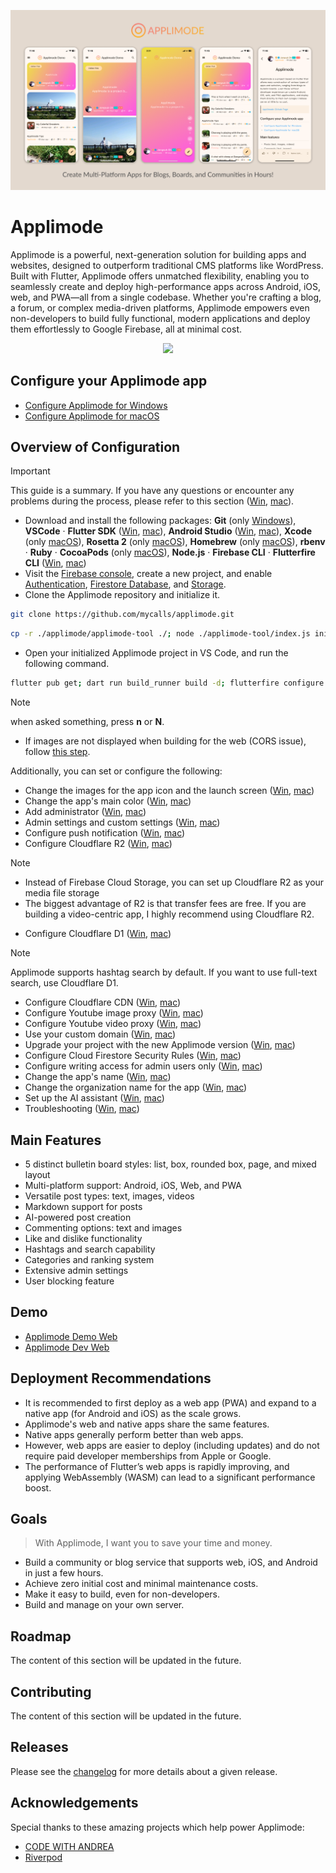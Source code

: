<p align="center">
    <img src="https://github.com/mycalls/applimode-examples/blob/main/assets/am-campaign-head-v2.png?raw=true">
</p>


# Applimode
<!--
English | [한글](README_ko.md)
-->
Applimode is a powerful, next-generation solution for building apps and websites, designed to outperform traditional CMS platforms like WordPress. Built with Flutter, Applimode offers unmatched flexibility, enabling you to seamlessly create and deploy high-performance apps across Android, iOS, web, and PWA—all from a single codebase. Whether you're crafting a blog, a forum, or complex media-driven platforms, Applimode empowers even non-developers to build fully functional, modern applications and deploy them effortlessly to Google Firebase, all at minimal cost.

<p align="center">
    <img src="https://github.com/mycalls/applimode-examples/blob/main/assets/am-preview-480p-10f-240829.gif?raw=true" width="320">
</p>


## Configure your Applimode app
* [Configure Applimode for Windows](https://github.com/mycalls/applimode/blob/main/docs/windows.md)
* [Configure Applimode for macOS](https://github.com/mycalls/applimode/blob/main/docs/macos.md)



## Overview of Configuration
> [!IMPORTANT]
> This guide is a summary. If you have any questions or encounter any problems during the process, please refer to this section ([Win](https://github.com/mycalls/applimode/blob/main/docs/windows.md), [mac](https://github.com/mycalls/applimode/blob/main/docs/macos.md)).

* Download and install the following packages:
**Git** (only [Windows](https://github.com/mycalls/applimode/blob/main/docs/windows.md#install-git)), **VSCode** · **Flutter SDK** ([Win](https://github.com/mycalls/applimode/blob/main/docs/windows.md#install-vscode-and-the-flutter-sdk), [mac](https://github.com/mycalls/applimode/blob/main/docs/macos.md#install-vscode-and-the-flutter-sdk)), **Android Studio** ([Win](https://github.com/mycalls/applimode/blob/main/docs/windows.md#install-android-studio), [mac](https://github.com/mycalls/applimode/blob/main/docs/macos.md#install-android-studio)), **Xcode** (only [macOS](https://github.com/mycalls/applimode/blob/main/docs/macos.md#install-and-configure-xcode)), **Rosetta 2** (only [macOS](https://github.com/mycalls/applimode/blob/main/docs/macos.md#install-rosetta-2)), **Homebrew** (only [macOS](https://github.com/mycalls/applimode/blob/main/docs/macos.md#install-homebrew)), **rbenv** · **Ruby** · **CocoaPods** (only [macOS](https://github.com/mycalls/applimode/blob/main/docs/macos.md#install-rbenv-ruby-and-cocoapods)), **Node.js** · **Firebase CLI** · **Flutterfire CLI** ([Win](https://github.com/mycalls/applimode/blob/main/docs/windows.md#install-nodejs-and-the-firebase-cli-and-the-futterfire-cli), [mac](https://github.com/mycalls/applimode/blob/main/docs/macos.md#install-nodejs-and-the-firebase-cli-and-the-futterfire))
* Visit the [Firebase console](https://console.firebase.google.com/), create a new project, and enable [Authentication](https://console.firebase.google.com/project/_/authentication), [Firestore Database](https://console.firebase.google.com/project/_/firestore), and [Storage](https://console.firebase.google.com/project/_/storage).
* Clone the Applimode repository and initialize it.
```sh
git clone https://github.com/mycalls/applimode.git
```
```sh
cp -r ./applimode/applimode-tool ./; node ./applimode-tool/index.js init; rm -r ./applimode-tool
```
* Open your initialized Applimode project in VS Code, and run the following command.
```sh
flutter pub get; dart run build_runner build -d; flutterfire configure --platforms=android,ios,web; node ./applimode-tool/index.js firebaserc; firebase deploy --only firestore; firebase deploy --only storage;
```
> [!NOTE]
> when asked something, press **n** or **N**.
* If images are not displayed when building for the web (CORS issue), follow [this step](https://github.com/mycalls/applimode/blob/main/docs/macos.md#if-you-dont-see-images-or-videos-in-your-uploaded-post-follow-these-steps-cors-issue).

Additionally, you can set or configure the following:
* Change the images for the app icon and the launch screen ([Win](https://github.com/mycalls/applimode/blob/main/docs/windows.md#change-the-images-for-the-app-icon-and-the-launch-screen), [mac](https://github.com/mycalls/applimode/blob/main/docs/macos.md#change-the-images-for-the-app-icon-and-the-launch-screen))
* Change the app's main color ([Win](https://github.com/mycalls/applimode/blob/main/docs/windows.md#change-the-apps-main-color), [mac](https://github.com/mycalls/applimode/blob/main/docs/macos.md#change-the-apps-main-color))
* Add administrator ([Win](https://github.com/mycalls/applimode/blob/main/docs/windows.md#add-administrator), [mac](https://github.com/mycalls/applimode/blob/main/docs/macos.md#add-administrator))
* Admin settings and custom settings ([Win](https://github.com/mycalls/applimode/blob/main/docs/windows.md#admin-settings-and-custom-settings), [mac](https://github.com/mycalls/applimode/blob/main/docs/macos.md#admin-settings-and-custom-settings))
* Configure push notification ([Win](https://github.com/mycalls/applimode/blob/main/docs/windows.md#configure-push-notification-optional), [mac](https://github.com/mycalls/applimode/blob/main/docs/macos.md#configure-push-notification-optional))
* Configure Cloudflare R2 ([Win](https://github.com/mycalls/applimode/blob/main/docs/windows.md#configure-cloudflare-r2-optional), [mac](https://github.com/mycalls/applimode/blob/main/docs/macos.md#configure-cloudflare-r2-optional))
> [!NOTE]
> * Instead of Firebase Cloud Storage, you can set up Cloudflare R2 as your media file storage
> * The biggest advantage of R2 is that transfer fees are free. If you are building a video-centric app, I highly recommend using Cloudflare R2.
* Configure Cloudflare D1 ([Win](https://github.com/mycalls/applimode/blob/main/docs/windows.md#configure-cloudflare-d1-optional), [mac](https://github.com/mycalls/applimode/blob/main/docs/macos.md#configure-cloudflare-d1-optional))
> [!NOTE]
> Applimode supports hashtag search by default. If you want to use full-text search, use Cloudflare D1.
* Configure Cloudflare CDN ([Win](https://github.com/mycalls/applimode/blob/main/docs/windows.md#configure-cloudflare-cdn-optional), [mac](https://github.com/mycalls/applimode/blob/main/docs/macos.md#configure-cloudflare-cdn-optional))
* Configure Youtube image proxy ([Win](https://github.com/mycalls/applimode/blob/main/docs/windows.md#configure-youtube-image-proxy-optional), [mac](https://github.com/mycalls/applimode/blob/main/docs/macos.md#configure-youtube-image-proxy-optional))
* Configure Youtube video proxy ([Win](https://github.com/mycalls/applimode/blob/main/docs/windows.md#configure-youtube-video-proxy-optional), [mac](https://github.com/mycalls/applimode/blob/main/docs/macos.md#configure-youtube-video-proxy-optional))
* Use your custom domain ([Win](https://github.com/mycalls/applimode/blob/main/docs/windows.md#use-your-custom-domain-optional), [mac](https://github.com/mycalls/applimode/blob/main/docs/macos.md#use-your-custom-domain-optional))
* Upgrade your project with the new Applimode version ([Win](https://github.com/mycalls/applimode/blob/main/docs/windows.md#upgrade-your-project-with-the-new-applimode-version), [mac](https://github.com/mycalls/applimode/blob/main/docs/macos.md#upgrade-your-project-with-the-new-applimode-version))
* Configure Cloud Firestore Security Rules ([Win](https://github.com/mycalls/applimode/blob/main/docs/windows.md#configure-cloud-firestore-security-rules), [mac](https://github.com/mycalls/applimode/blob/main/docs/macos.md#configure-cloud-firestore-security-rules))
* Configure writing access for admin users only ([Win](https://github.com/mycalls/applimode/blob/main/docs/windows.md#configure-writing-access-for-admin-users-only), [mac](https://github.com/mycalls/applimode/blob/main/docs/macos.md#configure-writing-access-for-admin-users-only))
* Change the app's name ([Win](https://github.com/mycalls/applimode/blob/main/docs/windows.md#change-the-apps-name), [mac](https://github.com/mycalls/applimode/blob/main/docs/macos.md#change-the-apps-name))
* Change the organization name for the app ([Win](https://github.com/mycalls/applimode/blob/main/docs/windows.md#change-the-organization-name-for-the-app), [mac](https://github.com/mycalls/applimode/blob/main/docs/macos.md#change-the-organization-name-for-the-app))
* Set up the AI assistant ([Win](https://github.com/mycalls/applimode/blob/main/docs/windows.md#set-up-the-ai-assistant-google-gemini), [mac](https://github.com/mycalls/applimode/blob/main/docs/macos.md#set-up-the-ai-assistant-google-gemini))
* Troubleshooting ([Win](https://github.com/mycalls/applimode/blob/main/docs/windows.md#troubleshooting), [mac](https://github.com/mycalls/applimode/blob/main/docs/macos.md#troubleshooting))


## Main Features
* 5 distinct bulletin board styles: list, box, rounded box, page, and mixed layout
* Multi-platform support: Android, iOS, Web, and PWA
* Versatile post types: text, images, videos
* Markdown support for posts
* AI-powered post creation
* Commenting options: text and images
* Like and dislike functionality
* Hashtags and search capability
* Categories and ranking system
* Extensive admin settings
* User blocking feature

## Demo
* [Applimode Demo Web](https://applimode-demo.web.app/)
* [Applimode Dev Web](https://applimode-type-b.web.app/)
<!--
* [Android]()
* iOS will be updated in the future.
-->

<!--
## FAQs
* 앱 스타일 변경 방법
* 링크형식의 이미지나 비디오 삽입 방법
* 비디오 썸네일 직접 지정하는 방법
* 박스 또는 페이지 스타일에서 제목, 저자 숨기는 방법
-->

## Deployment Recommendations
* It is recommended to first deploy as a web app (PWA) and expand to a native app (for Android and iOS) as the scale grows.
* Applimode's web and native apps share the same features.
* Native apps generally perform better than web apps.
* However, web apps are easier to deploy (including updates) and do not require paid developer memberships from Apple or Google.
* The performance of Flutter’s web apps is rapidly improving, and applying WebAssembly (WASM) can lead to a significant performance boost.

## Goals
> With Applimode, I want you to save your time and money.
* Build a community or blog service that supports web, iOS, and Android in just a few hours.
* Achieve zero initial cost and minimal maintenance costs.
* Make it easy to build, even for non-developers.
* Build and manage on your own server.

## Roadmap
The content of this section will be updated in the future.

## Contributing
The content of this section will be updated in the future.

## Releases
Please see the [changelog](https://github.com/mycalls/applimode/blob/main/CHANGELOG.md) for more details about a given release.

## Acknowledgements
Special thanks to these amazing projects which help power Applimode:
* [CODE WITH ANDREA](https://codewithandrea.com/)
* [Riverpod](https://riverpod.dev/)
